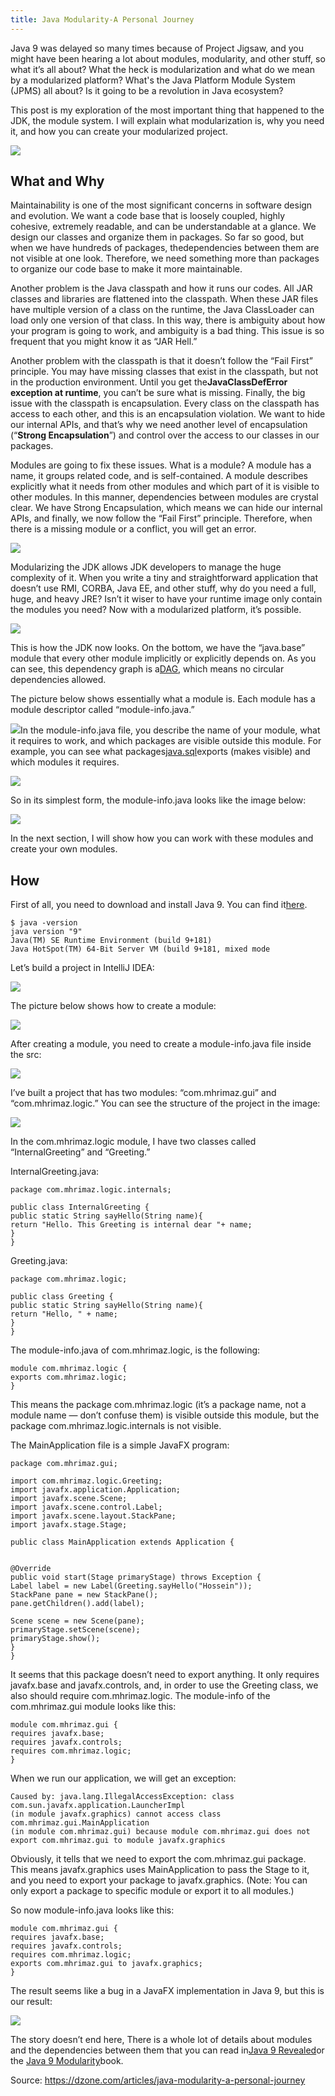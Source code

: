 ```yaml
---
title: Java Modularity-A Personal Journey
---
```


Java 9 was delayed so many times because of Project Jigsaw, and you might have been hearing a lot about modules, modularity, and other stuff, so what it’s all about? What the heck is modularization and what do we mean by a modularized platform? What's the Java Platform Module System \(JPMS\) all about? Is it going to be a revolution in Java ecosystem?

This post is my exploration of the most important thing that happened to the JDK, the module system. I will explain what modularization is, why you need it, and how you can create your modularized project.

![](http://img0.tuicool.com/uA7zamV.png!web)

## What and Why

Maintainability is one of the most significant concerns in software design and evolution. We want a code base that is loosely coupled, highly cohesive, extremely readable, and can be understandable at a glance. We design our classes and organize them in packages. So far so good, but when we have hundreds of packages, thedependencies between them are not visible at one look. Therefore, we need something more than packages to organize our code base to make it more maintainable.

Another problem is the Java classpath and how it runs our codes. All JAR classes and libraries are flattened into the classpath. When these JAR files have multiple version of a class on the runtime, the Java ClassLoader can load only one version of that class. In this way, there is ambiguity about how your program is going to work, and ambiguity is a bad thing. This issue is so frequent that you might know it as “JAR Hell.”

Another problem with the classpath is that it doesn’t follow the “Fail First” principle. You may have missing classes that exist in the classpath, but not in the production environment. Until you get the**JavaClassDefError exception at runtime**, you can’t be sure what is missing. Finally, the big issue with the classpath is encapsulation. Every class on the classpath has access to each other, and this is an encapsulation violation. We want to hide our internal APIs, and that’s why we need another level of encapsulation \(“**Strong Encapsulation**”\) and control over the access to our classes in our packages.

Modules are going to fix these issues. What is a module? A module has a name, it groups related code, and is self-contained. A module describes explicitly what it needs from other modules and which part of it is visible to other modules. In this manner, dependencies between modules are crystal clear. We have Strong Encapsulation, which means we can hide our internal APIs, and finally, we now follow the “Fail First” principle. Therefore, when there is a missing module or a conflict, you will get an error.

![](http://img1.tuicool.com/NJjyaeb.jpg!web)

Modularizing the JDK allows JDK developers to manage the huge complexity of it. When you write a tiny and straightforward application that doesn’t use RMI, CORBA, Java EE, and other stuff, why do you need a full, huge, and heavy JRE? Isn’t it wiser to have your runtime image only contain the modules you need? Now with a modularized platform, it’s possible.

![](http://img2.tuicool.com/NremMjA.jpg!web)

This is how the JDK now looks. On the bottom, we have the “java.base” module that every other module implicitly or explicitly depends on. As you can see, this dependency graph is a[DAG](https://en.wikipedia.org/wiki/Directed_acyclic_graph), which means no circular dependencies allowed.

The picture below shows essentially what a module is. Each module has a module descriptor called “module-info.java.”

![](http://img2.tuicool.com/2iyAvmN.png!web)In the module-info.java file, you describe the name of your module, what it requires to work, and which packages are visible outside this module. For example, you can see what packages[java.sql](http://download.java.net/java/jdk9/docs/api/java.sql-summary.html)exports \(makes visible\) and which modules it requires.

![](http://img0.tuicool.com/NvUn6zb.png!web)

So in its simplest form, the module-info.java looks like the image below:

![](http://img0.tuicool.com/FfUjaqq.png!web)

In the next section, I will show how you can work with these modules and create your own modules.

## How

First of all, you need to download and install Java 9. You can find it[here](http://jdk.java.net/9/).

```
$ java -version
java version "9"
Java(TM) SE Runtime Environment (build 9+181)
Java HotSpot(TM) 64-Bit Server VM (build 9+181, mixed mode
```

Let’s build a project in IntelliJ IDEA:

![](http://img0.tuicool.com/JV3QB3E.png!web)

The picture below shows how to create a module:

![](http://img2.tuicool.com/fyiInmb.png!web)

After creating a module, you need to create a module-info.java file inside the src:

![](http://img1.tuicool.com/Ir2IFjM.png!web)

I’ve built a project that has two modules: “com.mhrimaz.gui” and “com.mhrimaz.logic.” You can see the structure of the project in the image:

![](http://img1.tuicool.com/MVjMFbF.png!web)

In the com.mhrimaz.logic module, I have two classes called “InternalGreeting” and “Greeting.”

InternalGreeting.java:

```
package com.mhrimaz.logic.internals;

public class InternalGreeting {
public static String sayHello(String name){
return "Hello. This Greeting is internal dear "+ name;
}
}
```

Greeting.java:

```
package com.mhrimaz.logic;

public class Greeting {
public static String sayHello(String name){
return "Hello, " + name;
}
}
```

The module-info.java of com.mhrimaz.logic, is the following:

```
module com.mhrimaz.logic {
exports com.mhrimaz.logic;
}
```

This means the package com.mhrimaz.logic \(it’s a package name, not a module name — don’t confuse them\) is visible outside this module, but the package com.mhrimaz.logic.internals is not visible.

The MainApplication file is a simple JavaFX program:

```
package com.mhrimaz.gui;

import com.mhrimaz.logic.Greeting;
import javafx.application.Application;
import javafx.scene.Scene;
import javafx.scene.control.Label;
import javafx.scene.layout.StackPane;
import javafx.stage.Stage;

public class MainApplication extends Application {


@Override
public void start(Stage primaryStage) throws Exception {
Label label = new Label(Greeting.sayHello("Hossein"));
StackPane pane = new StackPane();
pane.getChildren().add(label);

Scene scene = new Scene(pane);
primaryStage.setScene(scene);
primaryStage.show();
}
}
```

It seems that this package doesn’t need to export anything. It only requires javafx.base and javafx.controls, and, in order to use the Greeting class, we also should require com.mhrimaz.logic. The module-info of the com.mhrimaz.gui module looks like this:

```
module com.mhrimaz.gui {
requires javafx.base;
requires javafx.controls;
requires com.mhrimaz.logic;
}
```

When we run our application, we will get an exception:

```
Caused by: java.lang.IllegalAccessException: class com.sun.javafx.application.LauncherImpl
(in module javafx.graphics) cannot access class com.mhrimaz.gui.MainApplication
(in module com.mhrimaz.gui) because module com.mhrimaz.gui does not export com.mhrimaz.gui to module javafx.graphics
```

Obviously, it tells that we need to export the com.mhrimaz.gui package. This means javafx.graphics uses MainApplication to pass the Stage to it, and you need to export your package to javafx.graphics. \(Note: You can only export a package to specific module or export it to all modules.\)

So now module-info.java looks like this:

```
module com.mhrimaz.gui {
requires javafx.base;
requires javafx.controls;
requires com.mhrimaz.logic;
exports com.mhrimaz.gui to javafx.graphics;
}
```

The result seems like a bug in a JavaFX implementation in Java 9, but this is our result:

![](http://img0.tuicool.com/uQ3EbmQ.png!web)

The story doesn’t end here, There is a whole lot of details about modules and the dependencies between them that you can read in[Java 9 Revealed](http://www.apress.com/us/book/9781484225912)or the [Java 9 Modularity](http://shop.oreilly.com/product/0636920049494.do)book.

Source: https://dzone.com/articles/java-modularity-a-personal-journey


